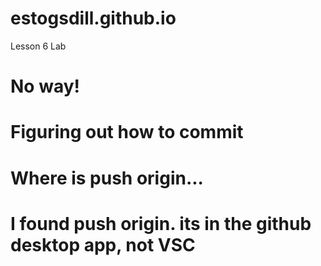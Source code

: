 # estogsdill.github.io
Lesson 6 Lab
# No way! 
# Figuring out how to commit
# Where is push origin...
# I found push origin. its in the github desktop app, not VSC